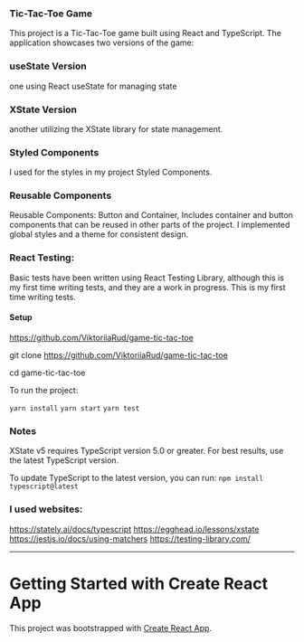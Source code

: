 ### Tic-Tac-Toe Game
This project is a Tic-Tac-Toe game built using React and TypeScript.
The application showcases two versions of the game:

### useState Version
one using React useState for managing state  

### XState Version
another utilizing the XState library for state management.

### Styled Components
I used for the styles in my project Styled Components.

### Reusable Components
Reusable Components: Button and Container,
Includes container and button components that can be reused in other parts of the project.
I implemented global styles and a theme for consistent design.

### React Testing:
Basic tests have been written using React Testing Library, 
although this is my first time writing tests, and they are a work in progress.
This is my first time writing tests.


#### **Setup**

https://github.com/ViktoriiaRud/game-tic-tac-toe

git clone https://github.com/ViktoriiaRud/game-tic-tac-toe

cd game-tic-tac-toe

To run the project:

`yarn install`
`yarn start`
`yarn test`


### Notes
XState v5 requires TypeScript version 5.0 or greater. 
For best results, use the latest TypeScript version.

To update TypeScript to the latest version, you can run:
`npm install typescript@latest`

### I used websites:
https://stately.ai/docs/typescript
https://egghead.io/lessons/xstate
https://jestjs.io/docs/using-matchers
https://testing-library.com/

____________________________________________________________________________________________________________________________________________________

# Getting Started with Create React App
This project was bootstrapped with [Create React App](https://github.com/facebook/create-react-app).